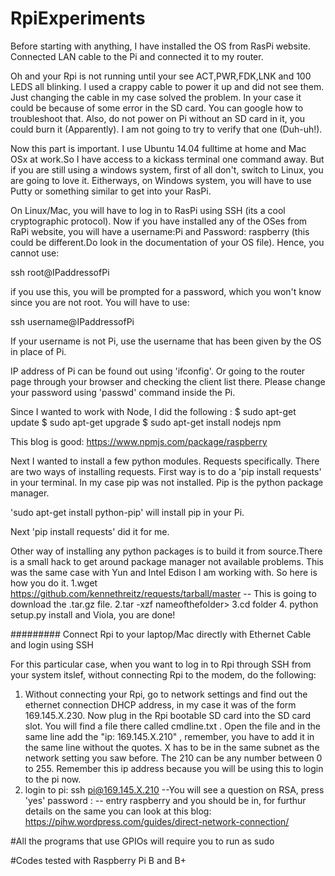 # RpiExperiments

Before starting with anything, I have installed the OS from RasPi website.
Connected LAN cable to the Pi and connected it to my router.

Oh and your Rpi is not running until your see ACT,PWR,FDK,LNK and 100 LEDS all blinking. I used a crappy cable to power it up and did not see them. Just changing the cable in my case solved the problem. In your case it could be because of some error in the SD card. You can google how to troubleshoot that. Also, do not power on Pi without an SD card in it, you could burn it (Apparently). I am not going to try to verify that one (Duh-uh!).

Now this part is important. I use Ubuntu 14.04 fulltime at home and Mac OSx at work.So I have access to a kickass terminal one command away. But if you are still using a windows system, first of all don't, switch to Linux, you are going to love it. Eitherways, on Windows system, you will have to use Putty or something similar to get into your RasPi.

On Linux/Mac, you will have to log in to RasPi using SSH (its a cool cryptographic protocol). Now if you have installed any of the OSes from 
RaPi website, you will have a username:Pi and Password: raspberry (this could be different.Do look in the documentation of your OS file). Hence, 
you cannot use:

ssh root@IPaddressofPi

if you use this, you will be prompted for a password, which you won't know since you are not root.
You will have to use:

ssh username@IPaddressofPi

If your username is not Pi, use the username that has been given by the OS in place of Pi.

IP address of Pi can be found out using 'ifconfig'. Or going to the router page through your browser and checking the client list there.
Please change your password using 'passwd' command inside the Pi.

Since I wanted to work with Node, I did the following :
$ sudo apt-get update
$ sudo apt-get upgrade
$ sudo apt-get install nodejs npm 

This blog is good: https://www.npmjs.com/package/raspberry

Next I wanted to install a few python modules. Requests specifically. There are two ways of installing requests. 
First way is to do a 'pip install requests' in your terminal. In my case pip was not installed. Pip is the python package manager.

'sudo apt-get install python-pip' will install pip in your Pi.

Next 'pip install requests' did it for me.

Other way of installing any python packages is to build it from source.There is a small hack to get around package manager not available problems. This was the same case with Yun and Intel Edison I am working with. So here is how you do it.
1.wget https://github.com/kennethreitz/requests/tarball/master  -- This is going to download the .tar.gz file.
2.tar -xzf nameofthefolder>
3.cd folder
4. python setup.py install 
and Viola, you are done!

######### Connect Rpi to your laptop/Mac directly with Ethernet Cable and login using SSH 

For this particular case, when you want to log in to Rpi through SSH from your system itslef, without connecting Rpi to the modem, do the following:
1. Without connecting your Rpi, go to network settings and find out the ethernet connection DHCP address, in my case it was of the form 169.145.X.230. Now plug in the Rpi bootable SD card into the SD card slot.
You will find a file there called cmdline.txt  . Open the file and in the same line add the "ip: 169.145.X.210" , remember, you have to add it in the same line without the quotes. X has to be in the same subnet as the network setting you saw before. The 210 can be any number between 0 to 255. Remember this ip address because you will be using this to login to the pi now.
2. login to pi:
	ssh pi@169.145.X.210 
	--You will see a question on RSA, press 'yes'
	password : -- entry raspberry and you should be in, for furthur details on the same you can look at this blog: https://pihw.wordpress.com/guides/direct-network-connection/
	


#All the programs that use GPIOs will require you to run as sudo

#Codes tested with Raspberry Pi B and B+ 


